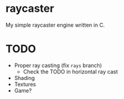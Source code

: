 # raycaster

My simple raycaster engine written in C.

# TODO

- Proper ray casting (fix `rays` branch)
    - Check the TODO in horizontal ray cast
- Shading
- Textures
- Game?
